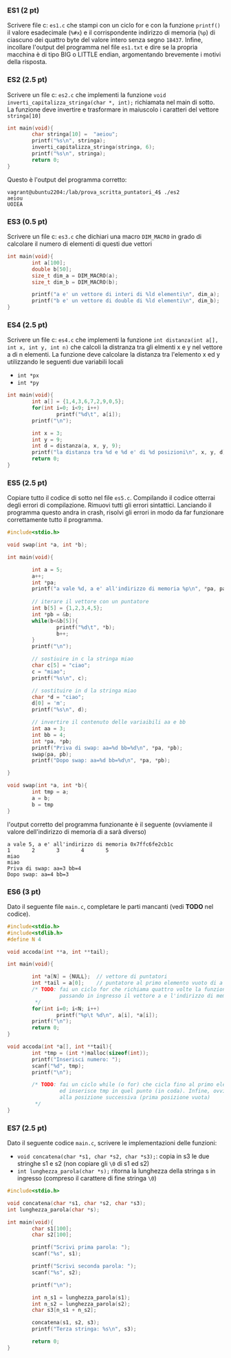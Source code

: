 ### ES1 (2 pt)

Scrivere file c: `es1.c` che stampi con un ciclo for e con la funzione `printf()` il valore esadecimale (`%#x`) e il corrispondente indirizzo di memoria (`%p`) di ciascuno dei quattro byte del valore intero senza segno `18437`. Infine, incollare l'output del programma nel file `es1.txt` e dire se la propria macchina è di tipo BIG o LITTLE endian, argomentando brevemente i motivi della risposta.

### ES2 (2.5 pt)

Scrivere un file c: `es2.c` che implementi la funzione `void inverti_capitalizza_stringa(char *, int);` richiamata nel main di sotto.  
La funzione deve invertire e trasformare in maiuscolo i caratteri del vettore `stringa[10]`

```c
int main(void){
        char stringa[10] =  "aeiou";
        printf("%s\n", stringa);
        inverti_capitalizza_stringa(stringa, 6);
        printf("%s\n", stringa);
        return 0;
}
```

Questo è l'output del programma corretto:

```
vagrant@ubuntu2204:/lab/prova_scritta_puntatori_4$ ./es2
aeiou
UOIEA
```

### ES3 (0.5 pt)

Scrivere un file c: `es3.c` che dichiari una macro `DIM_MACRO` in grado di calcolare il numero di elementi di questi due vettori

```c
int main(void){
        int a[100];
        double b[50];
        size_t dim_a = DIM_MACRO(a);
        size_t dim_b = DIM_MACRO(b);

        printf("a e' un vettore di interi di %ld elementi\n", dim_a);
        printf("b e' un vettore di double di %ld elementi\n", dim_b);
}
```

### ES4 (2.5 pt)

Scrivere un file c: `es4.c` che implementi la funzione `int distanza(int a[], int x, int y, int n)` che calcoli la distranza tra gli elmenti x e y nel vettore a di n elementi. La funzione deve calcolare la distanza tra l'elemento x ed y utilizzando le seguenti due variabili locali

* `int *px`
* `int *py`

```c
int main(void){
        int a[] = {1,4,3,6,7,2,9,0,5};
        for(int i=0; i<9; i++)
                printf("%d\t", a[i]);
        printf("\n");

        int x = 3;
        int y = 9;
        int d = distanza(a, x, y, 9);
        printf("la distanza tra %d e %d e' di %d posizioni\n", x, y, d);
        return 0;
}
```

### ES5 (2.5 pt)

Copiare tutto il codice di sotto nel file `es5.c`. Compilando il codice otterrai degli errori di compilazione. Rimuovi tutti gli errori sintattici. Lanciando il programma questo andra in crash, risolvi gli errori in modo da far funzionare correttamente tutto il programma.

```c
#include<stdio.h>

void swap(int *a, int *b);

int main(void){

        int a = 5;
        a++;
        int *pa;
        printf("a vale %d, a e' all'indirizzo di memoria %p\n", *pa, pa);
        
        // iterare il vettore con un puntatore
        int b[5] = {1,2,3,4,5};
        int *pb = &b;
        while(b<&b[5]){
                printf("%d\t", *b);
                b++;
        }
        printf("\n");

        // sostiuire in c la stringa miao
        char c[5] = "ciao";
        c = "miao";
        printf("%s\n", c);

        // sostituire in d la stringa miao
        char *d = "ciao";
        d[0] = 'm';
        printf("%s\n", d);

        // invertire il contenuto delle variaibili aa e bb
        int aa = 3;
        int bb = 4;
        int *pa, *pb;
        printf("Priva di swap: aa=%d bb=%d\n", *pa, *pb);
        swap(pa, pb);
        printf("Dopo swap: aa=%d bb=%d\n", *pa, *pb);

}

void swap(int *a, int *b){
        int tmp = a;
        a = b;
        b = tmp
}
```

l'output corretto del programma funzionante è il seguente (ovviamente il valore dell'indirizzo di memoria di a sarà diverso)

```
a vale 5, a e' all'indirizzo di memoria 0x7ffc6fe2cb1c
1       2       3       4       5
miao
miao
Priva di swap: aa=3 bb=4
Dopo swap: aa=4 bb=3
```

### ES6 (3 pt)

Dato il seguente file `main.c`, completare le parti mancanti (vedi **TODO** nel codice). 

```c
#include<stdio.h>
#include<stdlib.h>
#define N 4

void accoda(int **a, int **tail);

int main(void){

        int *a[N] = {NULL};  // vettore di puntatori
        int *tail = a[0];    // puntatore al primo elemento vuoto di a (all'inizio sono tutti vuoti e tail punto al primo elemento di a)
        /* TODO: fai un ciclo for che richiama quattro volte la funzione accoda()
                 passando in ingresso il vettore a e l'indirizzo di memoria di tail
         */
        for(int i=0; i<N; i++)
                printf("%p\t %d\n", a[i], *a[i]);
        printf("\n");
        return 0;
}

void accoda(int *a[], int **tail){
        int *tmp = (int *)malloc(sizeof(int));
        printf("Inserisci numero: ");
        scanf("%d", tmp);
        printf("\n");

        /* TODO: fai un ciclo while (o for) che cicla fino al primo elemento vuoto (*tail) di a
                 ed inserisce tmp in quel punto (in coda). Infine, ovviamente, fai puntare tail
                 alla posizione successiva (prima posizione vuota)
         */
}
```

### ES7 (2.5 pt)

Dato il seguente codice `main.c`, scrivere le implementazioni delle funzioni:
* `void concatena(char *s1, char *s2, char *s3);`: copia in s3 le due stringhe s1 e s2 (non copiare gli `\0` di s1 ed s2)
* `int lunghezza_parola(char *s);` ritorna la lunghezza della stringa s in ingresso (compreso il carattere di fine stringa `\0`)

```c
#include<stdio.h>

void concatena(char *s1, char *s2, char *s3);
int lunghezza_parola(char *s);

int main(void){
        char s1[100];
        char s2[100];

        printf("Scrivi prima parola: ");
        scanf("%s", s1);

        printf("Scrivi seconda parola: ");
        scanf("%s", s2);

        printf("\n");

        int n_s1 = lunghezza_parola(s1);
        int n_s2 = lunghezza_parola(s2);
        char s3[n_s1 + n_s2];

        concatena(s1, s2, s3);
        printf("Terza stringa: %s\n", s3);

        return 0;
}
```
